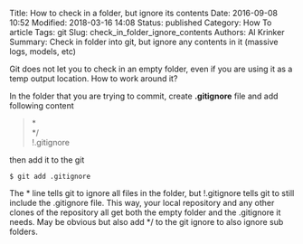 Title: How to check in a folder, but ignore its contents
Date: 2016-09-08 10:52
Modified: 2018-03-16 14:08
Status: published
Category: How To article
Tags: git
Slug: check_in_folder_ignore_contents
Authors: Al Krinker
Summary: Check in folder into git, but ignore any contents in it (massive logs, models, etc)

Git does not let you to check in an empty folder, even if you are using it as a temp output location. How to work around it?

In the folder that you are trying to commit, create <b>.gitignore</b> file and add following content
>&ast;<br/>
>&ast;/<br/>
>!.gitignore

then add it to the git
```console
$ git add .gitignore
```
The &ast; line tells git to ignore all files in the folder, but !.gitignore tells git to still include the .gitignore file. This way, your local repository and any other clones of the repository all get both the empty folder and the .gitignore it needs.
May be obvious but also add &ast;/ to the git ignore to also ignore sub folders.